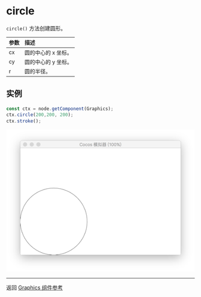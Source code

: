 # circle

`circle()` 方法创建圆形。

| 参数 | 描述 |
| :-------------- | :----------- |
| cx | 圆的中心的 x 坐标。|
| cy | 圆的中心的 y 坐标。|
| r | 圆的半径。|

## 实例

```ts
const ctx = node.getComponent(Graphics);
ctx.circle(200,200, 200);
ctx.stroke();
```

<a href="./circle.png"><img src="./circle.png"></a>

<hr>

返回 [Graphics 组件参考](../graphics.md)
